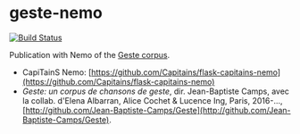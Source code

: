 # geste-nemo

[![Build Status](https://travis-ci.com/Jean-Baptiste-Camps/geste-nemo.svg?branch=master)](https://travis-ci.com/Jean-Baptiste-Camps/geste-nemo)

Publication with Nemo of the [Geste corpus](https://github.com/Jean-Baptiste-Camps/Geste).


- CapiTainS Nemo: [https://github.com/Capitains/flask-capitains-nemo](https://github.com/Capitains/flask-capitains-nemo)
- _Geste: un corpus de chansons de geste_, dir. Jean-Baptiste Camps, avec la collab. d'Elena Albarran, Alice Cochet & Lucence Ing, Paris, 2016-…, [http://github.com/Jean-Baptiste-Camps/Geste](http://github.com/Jean-Baptiste-Camps/Geste).

